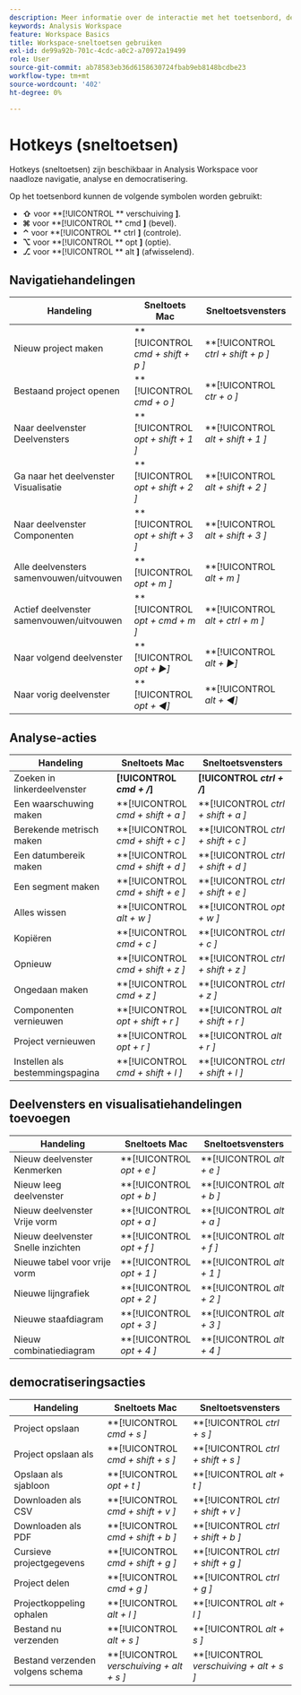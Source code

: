 ```yaml
---
description: Meer informatie over de interactie met het toetsenbord, de sneltoetsen en de werking van de wijs-en-klik in Analysis Workspace.
keywords: Analysis Workspace
feature: Workspace Basics
title: Workspace-sneltoetsen gebruiken
exl-id: de99a92b-701c-4cdc-a0c2-a70972a19499
role: User
source-git-commit: ab78583eb36d6158630724fbab9eb8148bcdbe23
workflow-type: tm+mt
source-wordcount: '402'
ht-degree: 0%

---
```


# Hotkeys (sneltoetsen)

Hotkeys (sneltoetsen) zijn beschikbaar in Analysis Workspace voor naadloze navigatie, analyse en democratisering.

Op het toetsenbord kunnen de volgende symbolen worden gebruikt:

- **⇧** voor **[!UICONTROL ** verschuiving **]**.
- **⌘** voor **[!UICONTROL ** cmd **]** (bevel).
- **⌃** voor **[!UICONTROL ** ctrl **]** (controle).
- **⌥** voor **[!UICONTROL ** opt **]** (optie).
- **⎇** voor **[!UICONTROL ** alt **]** (afwisselend).

## Navigatiehandelingen

| Handeling | Sneltoets Mac | Sneltoetsvensters |
| --- | --- | --- | 
| Nieuw project maken | **[!UICONTROL *cmd + shift + p *]** | **[!UICONTROL *ctrl + shift + p *]** |
| Bestaand project openen | **[!UICONTROL *cmd + o *]** | **[!UICONTROL *ctr + o *]** |
| Naar deelvenster Deelvensters | **[!UICONTROL *opt + shift + 1 *]** | **[!UICONTROL *alt + shift + 1 *]** |
| Ga naar het deelvenster Visualisatie | **[!UICONTROL *opt + shift + 2 *]** | **[!UICONTROL *alt + shift + 2 *]** |
| Naar deelvenster Componenten | **[!UICONTROL *opt + shift + 3 *]** | **[!UICONTROL *alt + shift + 3 *]** |
| Alle deelvensters samenvouwen/uitvouwen | **[!UICONTROL *opt + m *]** | **[!UICONTROL *alt + m *]** |
| Actief deelvenster samenvouwen/uitvouwen | **[!UICONTROL *opt + cmd + m *]** | **[!UICONTROL *alt + ctrl + m *]** |
| Naar volgend deelvenster | **[!UICONTROL *opt *+ ▶︎]** | **[!UICONTROL *alt *+ ▶︎]** |
| Naar vorig deelvenster | **[!UICONTROL *opt *+ ◀︎]** | **[!UICONTROL *alt *+ ◀︎]** |

## Analyse-acties

| Handeling | Sneltoets Mac | Sneltoetsvensters |
| --- | --- | --- | 
| Zoeken in linkerdeelvenster | **[!UICONTROL *cmd + /*]** | **[!UICONTROL *ctrl + /*]** |
| Een waarschuwing maken | **[!UICONTROL *cmd + shift + a *]** | **[!UICONTROL *ctrl + shift + a *]** |
| Berekende metrisch maken | **[!UICONTROL *cmd + shift + c *]** | **[!UICONTROL *ctrl + shift + c *]** |
| Een datumbereik maken | **[!UICONTROL *cmd + shift + d *]** | **[!UICONTROL *ctrl + shift + d *]** |
| Een segment maken | **[!UICONTROL *cmd + shift + e *]** | **[!UICONTROL *ctrl + shift + e *]** |
| Alles wissen | **[!UICONTROL *alt + w *]** | **[!UICONTROL *opt + w *]** |
| Kopiëren | **[!UICONTROL *cmd + c *]** | **[!UICONTROL *ctrl + c *]** |
| Opnieuw | **[!UICONTROL *cmd + shift + z *]** | **[!UICONTROL *ctrl + shift + z *]** |
| Ongedaan maken | **[!UICONTROL *cmd + z *]** | **[!UICONTROL *ctrl + z *]** |
| Componenten vernieuwen | **[!UICONTROL *opt + shift + r *]** | **[!UICONTROL *alt + shift + r *]** |
| Project vernieuwen | **[!UICONTROL *opt + r *]** | **[!UICONTROL *alt + r *]** |
| Instellen als bestemmingspagina | **[!UICONTROL *cmd + shift + l *]** | **[!UICONTROL *ctrl + shift + l *]** |

## Deelvensters en visualisatiehandelingen toevoegen

| Handeling | Sneltoets Mac | Sneltoetsvensters |
| --- | --- | --- | 
| Nieuw deelvenster Kenmerken | **[!UICONTROL *opt + e *]** | **[!UICONTROL *alt + e *]** |
| Nieuw leeg deelvenster | **[!UICONTROL *opt + b *]** | **[!UICONTROL *alt + b *]** |
| Nieuw deelvenster Vrije vorm | **[!UICONTROL *opt + a *]** | **[!UICONTROL *alt + a *]** |
| Nieuw deelvenster Snelle inzichten | **[!UICONTROL *opt + f *]** | **[!UICONTROL *alt + f *]** |
| Nieuwe tabel voor vrije vorm | **[!UICONTROL *opt + 1 *]** | **[!UICONTROL *alt + 1 *]** |
| Nieuwe lijngrafiek | **[!UICONTROL *opt + 2 *]** | **[!UICONTROL *alt + 2 *]** |
| Nieuwe staafdiagram | **[!UICONTROL *opt + 3 *]** | **[!UICONTROL *alt + 3 *]** |
| Nieuw combinatiediagram | **[!UICONTROL *opt + 4 *]** | **[!UICONTROL *alt + 4 *]** |

## democratiseringsacties

| Handeling | Sneltoets Mac | Sneltoetsvensters |
| --- | --- | --- | 
| Project opslaan | **[!UICONTROL *cmd + s *]** | **[!UICONTROL *ctrl + s *]** |
| Project opslaan als | **[!UICONTROL *cmd + shift + s *]** | **[!UICONTROL *ctrl + shift + s *]** |
| Opslaan als sjabloon | **[!UICONTROL *opt + t *]** | **[!UICONTROL *alt + t *]** |
| Downloaden als CSV | **[!UICONTROL *cmd + shift + v *]** | **[!UICONTROL *ctrl + shift + v *]** |
| Downloaden als PDF | **[!UICONTROL *cmd + shift + b *]** | **[!UICONTROL *ctrl + shift + b *]** |
| Cursieve projectgegevens | **[!UICONTROL *cmd + shift + g *]** | **[!UICONTROL *ctrl + shift + g *]** |
| Project delen | **[!UICONTROL *cmd + g *]** | **[!UICONTROL *ctrl + g *]** |
| Projectkoppeling ophalen | **[!UICONTROL *alt + l *]** | **[!UICONTROL *alt + l *]** |
| Bestand nu verzenden | **[!UICONTROL *alt + s *]** | **[!UICONTROL *alt + s *]** |
| Bestand verzenden volgens schema | **[!UICONTROL *verschuiving + alt + s *]** | **[!UICONTROL *verschuiving + alt + s *]** |
